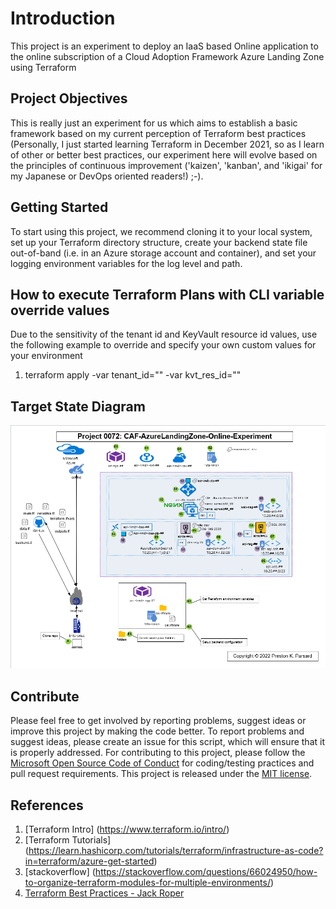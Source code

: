# Introduction

This project is an experiment to deploy an IaaS based Online application to the online subscription of a Cloud Adoption Framework Azure Landing Zone using Terraform

## Project Objectives

This is really just an experiment for us which aims to establish a basic framework based on my current perception of Terraform best practices (Personally, I just started learning Terraform in December 2021, so as I learn of other or better best practices, our experiment here will evolve based on the principles of continuous improvement ('kaizen', 'kanban', and 'ikigai' for my Japanese or DevOps oriented readers!) ;-).

## Getting Started

To start using this project, we recommend cloning it to your local system, set up your Terraform directory structure, create your backend state file out-of-band (i.e. in an Azure storage account and container), and set your logging environment variables for the log level and path.

## How to execute Terraform Plans with CLI variable override values

Due to the sensitivity of the tenant id and KeyVault resource id values, use the following example to override and specify your own custom values for your environment

1. terraform apply -var tenant_id="<your-actual-tenant-id>" -var kvt_res_id="<your-actual-keyvault-resource-id>"

## Target State Diagram

![_Figure: Target State Diagram_](./doc/images/0072-tsd-diagram.png "TSD")

## Contribute

Please feel free to get involved by reporting problems, suggest ideas or improve this project by making the code better.
To report problems and suggest ideas, please create an issue for this script, which will ensure that it is properly addressed.
For contributing to this project, please follow the [Microsoft Open Source Code of Conduct](https://opensource.microsoft.com/codeofconduct/) for coding/testing practices and pull request requirements.
This project is released under the [MIT license](https://mit-license.org/).

## References

1. [Terraform Intro] (<https://www.terraform.io/intro/>)
2. [Terraform Tutorials] (<https://learn.hashicorp.com/tutorials/terraform/infrastructure-as-code?in=terraform/azure-get-started>)
3. [stackoverflow] (<https://stackoverflow.com/questions/66024950/how-to-organize-terraform-modules-for-multiple-environments/>)
4. [Terraform Best Practices - Jack Roper](<https://medium.com/codex/terraform-best-practices-how-to-structure-your-terraform-projects-b5b050eab554/>)